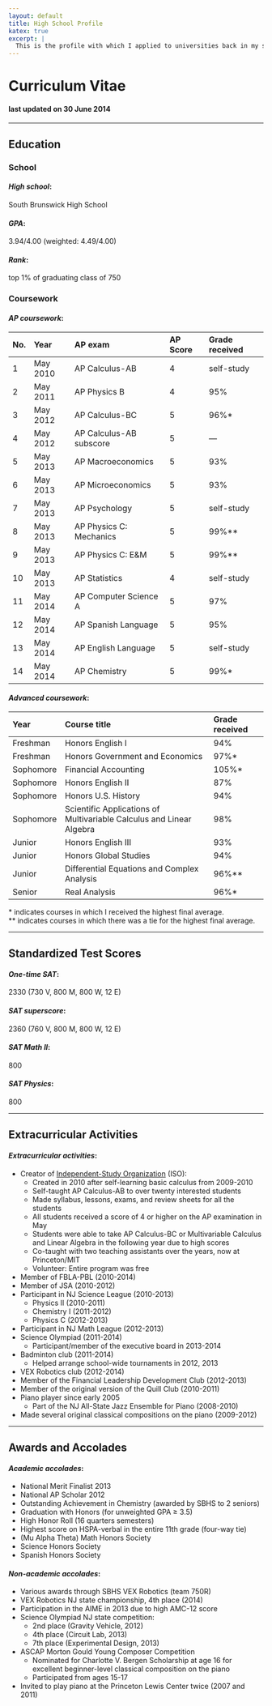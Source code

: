 ```yaml
---
layout: default
title: High School Profile
katex: true
excerpt: |
  This is the profile with which I applied to universities back in my senior year of high school in Fall 2013. Can't believe it was so long ago! I remember it like it was yesterday...
---
```


# Curriculum Vitae

#### last updated on 30 June 2014

----

## Education

### School

#### *High school*:
  South Brunswick High School  
#### *GPA*:
  3.94/4.00 (weighted: 4.49/4.00)  
#### *Rank*:
  top 1% of graduating class of 750

### Coursework

#### *AP coursework*:

<div class="well well-md" markdown="1">

| No. | Year     | AP exam                 | AP Score | Grade received |
| :-- | :------- | :---------------------- | :------- | :------------- |
| 1   | May 2010 | AP Calculus-AB          | 4        | self-study     |
| 2   | May 2011 | AP Physics B            | 4        | 95%            |
| 3   | May 2012 | AP Calculus-BC          | 5        | 96%*           |
| 4   | May 2012 | AP Calculus-AB subscore | 5        | —              |
| 5   | May 2013 | AP Macroeconomics       | 5        | 93%            |
| 6   | May 2013 | AP Microeconomics       | 5        | 93%            |
| 7   | May 2013 | AP Psychology           | 5        | self-study     |
| 8   | May 2013 | AP Physics C: Mechanics | 5        | 99%**          |
| 9   | May 2013 | AP Physics C: E&M       | 5        | 99%**          |
| 10  | May 2013 | AP Statistics           | 4        | self-study     |
| 11  | May 2014 | AP Computer Science A   | 5        | 97%            |
| 12  | May 2014 | AP Spanish Language     | 5        | 95%            |
| 13  | May 2014 | AP English Language     | 5        | self-study     |
| 14  | May 2014 | AP Chemistry            | 5        | 99%*           |

</div>

#### *Advanced coursework*:

<div class="well well-md" markdown="1">

| Year      | Course title                                                         | Grade received |
| :-------- | :------------------------------------------------------------------- | :------------- |
| Freshman  | Honors English I                                                     | 94%            |
| Freshman  | Honors Government and Economics                                      | 97%*           |
| Sophomore | Financial Accounting                                                 | 105%*          |
| Sophomore | Honors English II                                                    | 87%            |
| Sophomore | Honors U.S. History                                                  | 94%            |
| Sophomore | Scientific Applications of Multivariable Calculus and Linear Algebra | 98%            |
| Junior    | Honors English III                                                   | 93%            |
| Junior    | Honors Global Studies                                                | 94%            |
| Junior    | Differential Equations and Complex Analysis                          | 96%**          |
| Senior    | Real Analysis                                                        | 96%*           |

</div>

\*   indicates courses in which I received the highest final average.  
\*\* indicates courses in which there was a tie for the highest final average.

----

## Standardized Test Scores

#### *One-time SAT*:
  2330 (730 V, 800 M, 800 W, 12 E)  
#### *SAT superscore*:
  2360 (760 V, 800 M, 800 W, 12 E)  
#### *SAT Math II*:
  800  
#### *SAT Physics*:
  800

----

## Extracurricular Activities

#### *Extracurricular activities*:
  + Creator of [Independent-Study Organization][iso] (ISO):
    - Created in 2010 after self-learning basic calculus from 2009-2010
    - Self-taught AP Calculus-AB to over twenty interested students
    - Made syllabus, lessons, exams, and review sheets for all the students
    - All students received a score of 4 or higher on the AP examination in May
    - Students were able to take AP Calculus-BC or Multivariable Calculus
       and Linear Algebra in the following year due to high scores
    - Co-taught with two teaching assistants over the years, now at Princeton/MIT
    - Volunteer: Entire program was free
  + Member of FBLA-PBL (2010-2014)
  + Member of JSA (2010-2012)
  + Participant in NJ Science League (2010-2013)
    - Physics II (2010-2011)
    - Chemistry I (2011-2012)
    - Physics C (2012-2013)
  + Participant in NJ Math League (2012-2013)
  + Science Olympiad (2011-2014)
    - Participant/member of the executive board in 2013-2014
  + Badminton club (2011-2014)
    - Helped arrange school-wide tournaments in 2012, 2013
  + VEX Robotics club (2012-2014)
  + Member of the Financial Leadership Development Club (2012-2013)
  + Member of the original version of the Quill Club (2010-2011)
  + Piano player since early 2005
    - Part of the NJ All-State Jazz Ensemble for Piano (2008-2010)
  + Made several original classical compositions on the piano (2009-2012)

----

## Awards and Accolades

#### *Academic accolades*:
  + National Merit Finalist 2013
  + National AP Scholar 2012
  + Outstanding Achievement in Chemistry (awarded by SBHS to 2 seniors)
  + Graduation with Honors (for unweighted GPA $\geq$ 3.5)
  + High Honor Roll (16 quarters semesters)
  + Highest score on HSPA-verbal in the entire 11th grade (four-way tie)
  + (Mu Alpha Theta) Math Honors Society
  + Science Honors Society
  + Spanish Honors Society

#### *Non-academic accolades*:
  + Various awards through SBHS VEX Robotics (team 750R)
  + VEX Robotics NJ state championship, 4th place (2014)
  + Participation in the AIME in 2013 due to high AMC-12 score
  + Science Olympiad NJ state competition:
    - 2nd place (Gravity Vehicle, 2012)
    - 4th place (Circuit Lab, 2013)
    - 7th place (Experimental Design, 2013)
  + ASCAP Morton Gould Young Composer Competition
    - Nominated for Charlotte V. Bergen Scholarship at age 16 for excellent
       beginner-level classical composition on the piano
    - Participated from ages 15-17
  + Invited to play piano at the Princeton Lewis Center twice (2007 and 2011)

[iso]: {{site.base}}/cv/teaching-hs.html#independent-study-organization